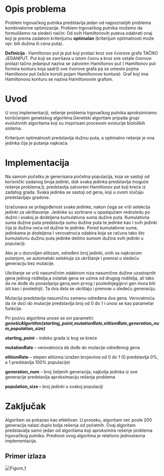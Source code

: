 # Opis problema

Problem trgovačkog putnika predstavlja jedan od najpoznatijih problema kombinatorne optimizacije. Problem trgovačkog putnika možemo da formulišemo na sledeći način: Od svih Hamiltonovih puteva odabrati onaj koji je prema zadatom kriterijumu **optimalan** (kriterijum optimalnosti može npr. biti dužina ili cena puta).

**Definicija** : Hamiltonov put je put koji prolazi kroz sve čvorove grafa TAČNO JEDANPUT. Put koji se završava u istom čvoru a kroz sve ostale čvorove prolazi tačno jedanput naziva se zatvoren Hamiltonov put ( Hamiltonov put formira konturu koja sadrži sve čvorove grafa pa se umesto pojma Hamiltonov put češće korsiti pojam Hamiltonove konture). Graf koji ima Hamiltonovu konturu se naziva Hamiltonovim grafom.



# Uvod

U ovoj implementaciji, rešenje problema trgovačkog putnika aproksimiramo korišćenjem genetskog algoritma.Genetski algoritam pripada grupi evolutivnih algoritama koji su inspirisani procesom evolucije bioloških sistema.

Kriterijum optimalnosti predstavlja dužinu puta, a optimalno rešenje je ona jedinka čija je putanja najkraća.

# Implementacija

Na samom početku je generisana početna populacija, koja se sastoji od korisnički zadanog broja jedinki, dok svaka jedinka predstavlja moguće rešenje problema,tj. predstavlja zatvoreni Hamiltonov put koji kreće iz zadatog grada. Svaka jedinka se sastoji od gena, koji u ovom slučaju predstavljaju gradove.

Izračunava se prilagođenost svake jedinke, nakon čega se vrši selekcija jedinki za ukrštavanje. Jedinke su sortirane u opadajućem redosledu po dužini i svakoj je dodeljena kumulativna suma dužine puta. Kumulativna suma dužine puta predstavlja sumu dužine puta te jedinke kao I svih jedinki čija je dužina veća od dužine te jedinke. Pored kumulativne sume, jedinkama je dodeljena I verovatnoća odabira koja se računa tako što kumulativnu dužinu puta jedinke delimo sumom dužina svih jedinki u populaciji.

Ako je u dozvoljen elitizam, određeni broj jedinki, onih sa najkraćom putanjom, se automatski selektuje za ukrštanje i prenosi u sledeću generaciju bez mutacije.

Ukrštanje se vrši nasumičnim odabirom niza nasumične dužine uzastopnih gena jednog roditelja,a ostatak gena se uzima od drugog roditelja, ali tako da ne dođe do ponavljanja gena,sem prvog i poslednjeg(prvi gen mora biti isti kao i poslednji). Ta dva dela se ukrštaju i prenose u sledeću generaciju.

Mutacija predstavlja nasumičnu zamenu određena dva gena. Verovatnoća da će doći do mutacije predstavlja broj od 0 do 1 i unosi se kao parametar funkcije.

Pri pozivu algoritma unose se ovi parametri:
***geneticAlgortihm(starting_point,mutationRate,elitismRate,generation_num,population_size)***

**starting\_point** – indeks grada iz kog se kreće

**mutationRate** – verovatnoća da dođe do mutacije određenog gena

**elitismRate** – stepen elitizma izražen brojevima od 0 do 1 (0 predstavlja 0%, a 1 predstavlja 100% populacije)

**generation\_num** – broj željenih generacija, najbolja jedinka iz ove generacije predstavlja aproksimaciju rešenja problema

**population\_size –** broj jedinki u svakoj populaciji

# Zaključak

Algoritam se pokazao kao efektivan. U proseku, algoritam već posle 200 generacija nalazi duplo bolja rešenja od početnih. Ovaj algoritam predstavalja samo jedan od algoritama koji aproksimira rešenje problema trgovačkog putnika. Prednost ovog algoritma je relativno jednostavna implementacija.

## Primer izlaza

![Figure_1](https://user-images.githubusercontent.com/73846781/231573937-7a6ede5d-4062-4a5a-8992-5802e7d2577b.png)

